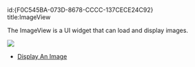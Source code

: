 id:{F0C545BA-073D-8678-CCCC-137CECE24C92}  
title:ImageView  

The ImageView is a UI widget that can load and display images.

 [ ![](Images/DisplayImage.png)](Images/DisplayImage.png)

-   [Display An Image](/recipes/android/controls/imageview/display_an_image)